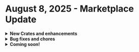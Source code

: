 # August 8, 2025 - Marketplace Update

<details>

<summary><strong>New Crates and enhancements</strong></summary>

* No Crate releases this week.

</details>

<details>

<summary><strong>Bug fixes and chores</strong></summary>

* Google Work Space: Onboard and Offboard
  * Fixed bad ref to org var in create ticket sub&#x20;
  * Updated default\_psa var picker&#x20;
  * Fixed issue with Halo PSA&#x20;
  * Updated condition within org var configuration form&#x20;
  * Updated options gens associated with forms&#x20;

- Configure Organizational Variables
  * Added new field to form for user to set `nable_rewst_powershell_script_id` var&#x20;
- Sync AzureAD Account Information with ConnectWise PSA Contacts (v3)
  * Added new data alias `ignored_users` on starting noop&#x20;
- Microsoft: User Offboarding
  * Updates the matching contact, instead of creating a new one&#x20;
- Document Group Details V2
  * Raised default group member retrieval limit from 100 to 999&#x20;
  * Added pagination logic to support retrieving more than 999 members&#x20;

</details>

<details>

<summary><strong>Coming soon!</strong></summary>

* Refactor of Sync Last Logged-In Info to PSA Asset Crate

- BitLocker Activation - Bitlocker Management Crate Series
- Workstation offboarding
- Enhanced logging for the user onboarding workflow

</details>

